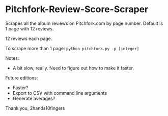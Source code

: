 # Pitchfork-Review-Score-Scraper

Scrapes all the album reviews on Pitchfork.com by page number. Default is 1 page with 12 reviews.

12 reviews each page.

To scrape more than 1 page:
`python pitchfork.py -p [integer]`

Notes:

- A bit slow, really. Need to figure out how to make it faster.

Future editions:

- Faster?
- Export to CSV with command line arguments
- Generate averages?


Thank you,
2hands10fingers
